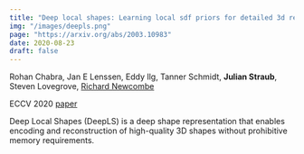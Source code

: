 ```yaml
---
title: "Deep local shapes: Learning local sdf priors for detailed 3d reconstruction"
img: "/images/deepls.png"
page: "https://arxiv.org/abs/2003.10983"
date: 2020-08-23
draft: false
---
```

Rohan Chabra, Jan E Lenssen, Eddy Ilg, Tanner Schmidt, **Julian Straub**, Steven Lovegrove, [Richard Newcombe](https://rapiderobot.bitbucket.io/)

ECCV 2020
[paper](https://arxiv.org/pdf/2003.10983)

Deep Local Shapes (DeepLS) is a deep shape representation that enables encoding and reconstruction of high-quality 3D shapes without prohibitive memory requirements. 
